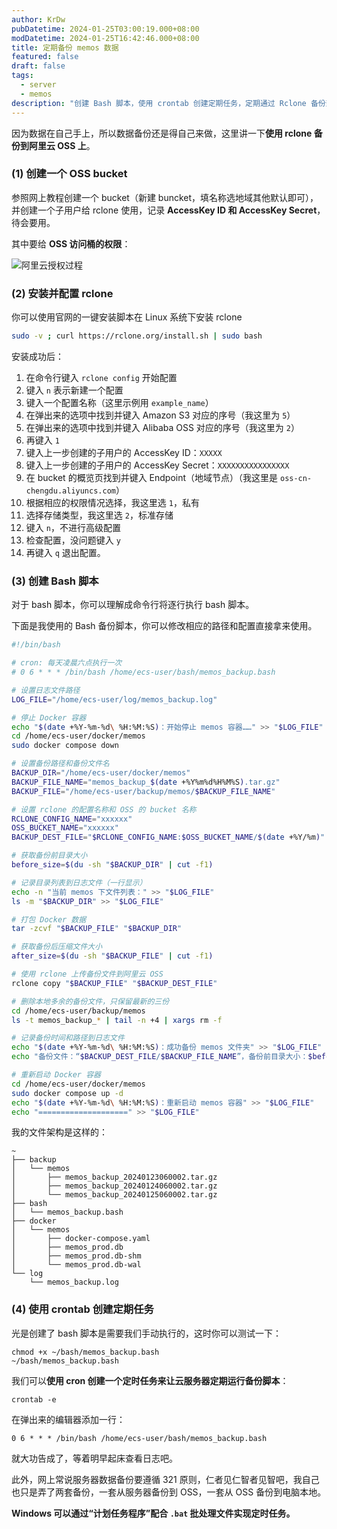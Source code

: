```yaml
---
author: KrDw
pubDatetime: 2024-01-25T03:00:19.000+08:00
modDatetime: 2024-01-25T16:42:46.000+08:00
title: 定期备份 memos 数据
featured: false
draft: false
tags:
  - server
  - memos
description: "创建 Bash 脚本，使用 crontab 创建定期任务，定期通过 Rclone 备份到阿里云 OSS 上。"
---
```


因为数据在自己手上，所以数据备份还是得自己来做，这里讲一下**使用 rclone 备份到阿里云 OSS 上**。

### (1) 创建一个 OSS bucket

参照网上教程创建一个 bucket（新建 buncket，填名称选地域其他默认即可），并创建一个子用户给 rclone 使用，记录 **AccessKey ID 和 AccessKey Secret**，待会要用。

其中要给 **OSS 访问桶的权限**：

![阿里云授权过程](https://img.krdw.dev/2024/05/picgo_ccef7c2c3c6674a3d95b35f344ceb33d.png)

### (2) 安装并配置 rclone

你可以使用官网的一键安装脚本在 Linux 系统下安装 rclone

```bash
sudo -v ; curl https://rclone.org/install.sh | sudo bash
```

安装成功后：

1. 在命令行键入 `rclone config` 开始配置
2. 键入 `n` 表示新建一个配置
3. 键入一个配置名称（这里示例用 `example_name`）
4. 在弹出来的选项中找到并键入 Amazon S3 对应的序号（我这里为 `5`）
5. 在弹出来的选项中找到并键入 Alibaba OSS 对应的序号（我这里为 `2`）
6. 再键入 `1`
7. 键入上一步创建的子用户的 AccessKey ID：`XXXXX`
8. 键入上一步创建的子用户的 AccessKey Secret：`XXXXXXXXXXXXXXXX`
9. 在 bucket 的概览页找到并键入 Endpoint（地域节点）（我这里是 `oss-cn-chengdu.aliyuncs.com`）
10. 根据相应的权限情况选择，我这里选 `1`，私有
11. 选择存储类型，我这里选 `2`，标准存储
12. 键入 `n`，不进行高级配置
13. 检查配置，没问题键入 `y`
14. 再键入 `q` 退出配置。

### (3) 创建 Bash 脚本

对于 bash 脚本，你可以理解成命令行将逐行执行 bash 脚本。

下面是我使用的 Bash 备份脚本，你可以修改相应的路径和配置直接拿来使用。

```bash
#!/bin/bash

# cron: 每天凌晨六点执行一次
# 0 6 * * * /bin/bash /home/ecs-user/bash/memos_backup.bash

# 设置日志文件路径
LOG_FILE="/home/ecs-user/log/memos_backup.log"

# 停止 Docker 容器
echo "$(date +%Y-%m-%d\ %H:%M:%S)：开始停止 memos 容器……" >> "$LOG_FILE"
cd /home/ecs-user/docker/memos
sudo docker compose down

# 设置备份路径和备份文件名
BACKUP_DIR="/home/ecs-user/docker/memos"
BACKUP_FILE_NAME="memos_backup_$(date +%Y%m%d%H%M%S).tar.gz"
BACKUP_FILE="/home/ecs-user/backup/memos/$BACKUP_FILE_NAME"

# 设置 rclone 的配置名称和 OSS 的 bucket 名称
RCLONE_CONFIG_NAME="xxxxxx"
OSS_BUCKET_NAME="xxxxxx"
BACKUP_DEST_FILE="$RCLONE_CONFIG_NAME:$OSS_BUCKET_NAME/$(date +%Y/%m)"

# 获取备份前目录大小
before_size=$(du -sh "$BACKUP_DIR" | cut -f1)

# 记录目录列表到日志文件（一行显示）
echo -n "当前 memos 下文件列表：" >> "$LOG_FILE"
ls -m "$BACKUP_DIR" >> "$LOG_FILE"

# 打包 Docker 数据
tar -zcvf "$BACKUP_FILE" "$BACKUP_DIR"

# 获取备份后压缩文件大小
after_size=$(du -sh "$BACKUP_FILE" | cut -f1)

# 使用 rclone 上传备份文件到阿里云 OSS
rclone copy "$BACKUP_FILE" "$BACKUP_DEST_FILE"

# 删除本地多余的备份文件，只保留最新的三份
cd /home/ecs-user/backup/memos
ls -t memos_backup_* | tail -n +4 | xargs rm -f

# 记录备份时间和路径到日志文件
echo "$(date +%Y-%m-%d\ %H:%M:%S)：成功备份 memos 文件夹" >> "$LOG_FILE"
echo "备份文件：“$BACKUP_DEST_FILE/$BACKUP_FILE_NAME”，备份前目录大小：$before_size，备份后压缩文件大小：$after_size" >> "$LOG_FILE"

# 重新启动 Docker 容器
cd /home/ecs-user/docker/memos
sudo docker compose up -d
echo "$(date +%Y-%m-%d\ %H:%M:%S)：重新启动 memos 容器" >> "$LOG_FILE"
echo "====================" >> "$LOG_FILE"
```

我的文件架构是这样的：

```
~
├── backup
│   └── memos
│       ├── memos_backup_20240123060002.tar.gz
│       ├── memos_backup_20240124060002.tar.gz
│       └── memos_backup_20240125060002.tar.gz
├── bash
│   └── memos_backup.bash
├── docker
│   └── memos
│       ├── docker-compose.yaml
│       ├── memos_prod.db
│       ├── memos_prod.db-shm
│       └── memos_prod.db-wal
└── log
    └── memos_backup.log
```

### (4) 使用 crontab 创建定期任务

光是创建了 bash 脚本是需要我们手动执行的，这时你可以测试一下：

```
chmod +x ~/bash/memos_backup.bash
~/bash/memos_backup.bash
```

我们可以**使用 cron 创建一个定时任务来让云服务器定期运行备份脚本**：

```shell
crontab -e
```

在弹出来的编辑器添加一行：

```
0 6 * * * /bin/bash /home/ecs-user/bash/memos_backup.bash
```

就大功告成了，等着明早起床查看日志吧。

此外，网上常说服务器数据备份要遵循 321 原则，仁者见仁智者见智吧，我自己也只是弄了两套备份，一套从服务器备份到 OSS，一套从 OSS 备份到电脑本地。

**Windows 可以通过“计划任务程序”配合 `.bat` 批处理文件实现定时任务。**
